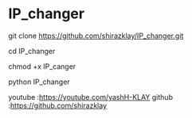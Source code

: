 # IP_changer

git clone https://github.com/shirazklay/IP_changer.git

cd IP_changer

chmod +x IP_canger

python IP_changer


youtube :https://youtube.com/yashH-KLAY
github  :https://github.com/shirazklay
